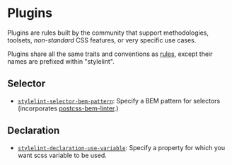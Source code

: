 # Plugins

Plugins are rules built by the community that support methodologies, toolsets, *non-standard* CSS features, or very specific use cases.

Plugins share all the same traits and conventions as [rules](/docs/user-guide/rules.md), except their names are prefixed within "stylelint".

## Selector

- [`stylelint-selector-bem-pattern`](https://github.com/davidtheclark/stylelint-selector-bem-pattern): Specify a BEM pattern for selectors (incorporates [postcss-bem-linter](https://github.com/postcss/postcss-bem-linter).)

## Declaration

* [`stylelint-declaration-use-variable`](https://github.com/sh-waqar/stylelint-declaration-use-variable): Specify a property for which you want scss variable to be used.